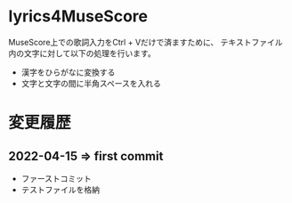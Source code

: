 # lyrics4MuseScore
MuseScore上での歌詞入力をCtrl + Vだけで済ますために、
テキストファイル内の文字に対して以下の処理を行います。
- 漢字をひらがなに変換する
- 文字と文字の間に半角スペースを入れる

# 変更履歴
## 2022-04-15 => first commit
- ファーストコミット
- テストファイルを格納
